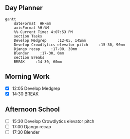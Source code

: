 ## Day Planner
```mermaid
gantt
    dateFormat  HH-mm
    axisFormat %H:%M
    %% Current Time: 4:07:53 PM
    section Tasks
    Develop Medgrep     :12-05, 145mm
    Develop Crowdlytics elevator pitch     :15-30, 90mm
    Django recap     :17-00, 30mm
    Blender     :17-30, 0mm
    section Breaks
    BREAK     :14-30, 60mm
```

## Morning Work
- [x] 12:05 Develop Medgrep
- [x] 14:30 BREAK

## Afternoon School
- [ ] 15:30 Develop Crowdlytics elevator pitch
- [ ] 17:00 Django recap
- [ ] 17:30 Blender